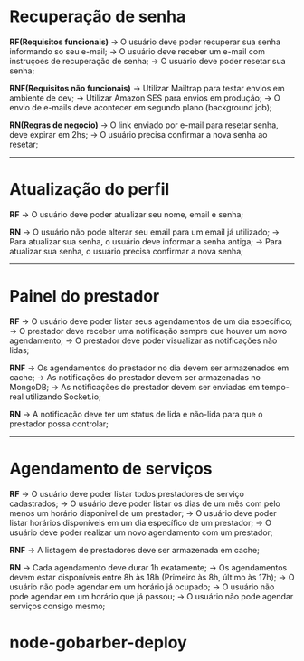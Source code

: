 # Recuperação de senha

**RF(Requisitos funcionais)**
-> O usuário deve poder recuperar sua senha informando so seu e-mail;
-> O usuário deve receber um e-mail com instruçoes de recuperação de senha;
-> O usuário deve poder resetar sua senha;

**RNF(Requisitos não funcionais)**
-> Utilizar Mailtrap para testar envios em ambiente de dev;
-> Utilizar Amazon SES para envios em produção;
-> O envio de e-mails deve acontecer em segundo plano (background job);

**RN(Regras de negocio)**
-> O link enviado por e-mail para resetar senha, deve expirar em 2hs;
-> O usuário precisa confirmar a nova senha ao resetar;

-----------------------------------------------------------------------------------------------------------------
# Atualização do perfil

**RF**
-> O usuário deve poder atualizar seu nome, email e senha;

**RN**
-> O usuário não pode alterar seu email para um email já utilizado;
-> Para atualizar sua senha, o usuário deve informar a senha antiga;
-> Para atualizar sua senha, o usuário precisa confirmar a nova senha;

-----------------------------------------------------------------------------------------------------------------
# Painel do prestador

**RF**
-> O usuário deve poder listar seus agendamentos de um dia específico;
-> O prestador deve receber uma notificação sempre que houver um novo agendamento;
-> O prestador deve poder visualizar as notificações não lidas;

**RNF**
-> Os agendamentos do prestador no dia devem ser armazenados em cache;
-> As notificações do prestador devem ser armazenadas no MongoDB;
-> As notificações do prestador devem ser enviadas em tempo-real utilizando Socket.io;

**RN**
-> A notificação deve ter um status de lida e não-lida para que o prestador possa controlar;

-----------------------------------------------------------------------------------------------------------------
# Agendamento de serviços

**RF**
-> O usuário deve poder listar todos prestadores de serviço cadastrados;
-> O usuário deve poder listar os dias de um mês com pelo menos um horário disponivel de um prestador;
-> O usuário deve poder listar horários disponíveis em um dia específico de um prestador;
-> O usuário deve poder realizar um novo agendamento com um prestador;

**RNF**
-> A listagem de prestadores deve ser armazenada em cache;

**RN**
-> Cada agendamento deve durar 1h exatamente;
-> Os agendamentos devem estar disponíveis entre 8h às 18h (Primeiro às 8h, último às 17h);
-> O usuário não pode agendar em um horário já ocupado;
-> O usuário não pode agendar em um horário que já passou;
-> O usuário não pode agendar serviços consigo mesmo;
# node-gobarber-deploy
